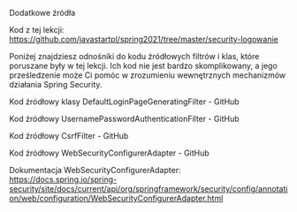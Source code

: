 Dodatkowe źródła

Kod z tej lekcji: https://github.com/javastartpl/spring2021/tree/master/security-logowanie

Poniżej znajdziesz odnośniki do kodu źródłowych filtrów i klas, które poruszane były w tej lekcji. Ich kod nie jest bardzo skomplikowany, a jego prześledzenie może Ci pomóc w zrozumieniu wewnętrznych mechanizmów działania Spring Security.

Kod źródłowy klasy DefaultLoginPageGeneratingFilter - GitHub

Kod źródłowy UsernamePasswordAuthenticationFilter - GitHub

Kod źródłowy CsrfFilter - GitHub

Kod źródłowy WebSecurityConfigurerAdapter - GitHub

Dokumentacja WebSecurityConfigurerAdapter: https://docs.spring.io/spring-security/site/docs/current/api/org/springframework/security/config/annotation/web/configuration/WebSecurityConfigurerAdapter.html
